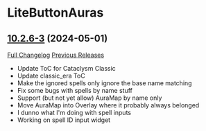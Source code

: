 # LiteButtonAuras

## [10.2.6-3](https://github.com/xod-wow/LiteButtonAuras/tree/10.2.6-3) (2024-05-01)
[Full Changelog](https://github.com/xod-wow/LiteButtonAuras/compare/10.2.6-2...10.2.6-3) [Previous Releases](https://github.com/xod-wow/LiteButtonAuras/releases)

- Update ToC for Cataclysm Classic  
- Update classic\_era ToC  
- Make the ignored spells only ignore the base name matching  
- Fix some bugs with spells by name stuff  
- Support (but not yet allow) AuraMap by name only  
- Move AuraMap into Overlay where it probably always belonged  
- I dunno what I'm doing with spell inputs  
- Working on spell ID input widget  
